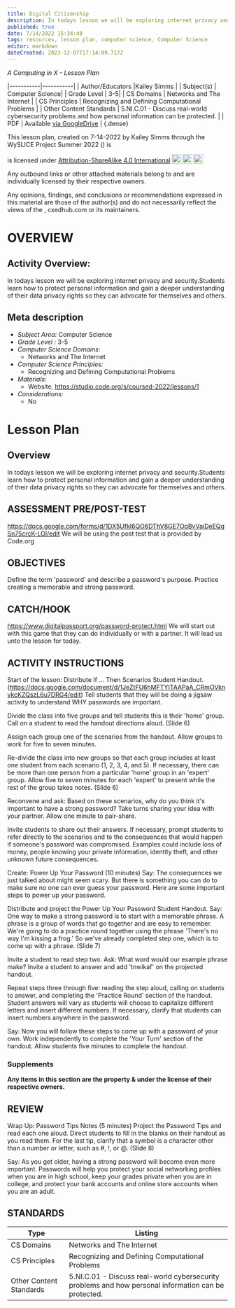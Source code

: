 ```yaml
---
title: Digital Citizenship
description: In todays lesson we will be exploring internet privacy and security.Students learn how to protect personal information and gain a deeper understanding of their data privacy rights so they can advocate for themselves and others.
published: true
date: 7/14/2022 15:34:48
tags: resources, lesson plan, computer science, Computer Science 
editor: markdown
dateCreated: 2023-12-07T17:14:09.717Z
---
```

*A Computing in X - Lesson Plan*

|-----------|-----------|
| Author/Educators |Kailey Simms |
| Subject(s) | Computer Science|
| Grade Level | 3-5|
| CS Domains | Networks and The Internet |
| CS Principles | Recognizing and Defining Computational Problems |
| Other Content Standards | 5.NI.C.01 - Discuss real-world cybersecurity problems and how personal information can be protected. | 
| PDF | Available [via GoogleDrive]() |
{.dense}






This lesson plan, created on 7-14-2022 by Kailey Simms through the  WySLICE Project Summer 2022 () is  <p xmlns:cc="http://creativecommons.org/ns#" >  is licensed under <a href="http://creativecommons.org/licenses/by-sa/4.0/?ref=chooser-v1" target="_blank" rel="license noopener noreferrer" style="display:inline-block;">Attribution-ShareAlike 4.0 International<img style="height:22px!important;margin-left:3px;vertical-align:text-bottom;" src="https://mirrors.creativecommons.org/presskit/icons/cc.svg?ref=chooser-v1"><img style="height:22px!important;margin-left:3px;vertical-align:text-bottom;" src="https://mirrors.creativecommons.org/presskit/icons/by.svg?ref=chooser-v1"><img style="height:22px!important;margin-left:3px;vertical-align:text-bottom;" src="https://mirrors.creativecommons.org/presskit/icons/sa.svg?ref=chooser-v1"></a></p>


Any outbound links or other attached materials belong to and are individually licensed by their respective owners. 


Any opinions, findings, and conclusions or recommendations expressed in this material are those of the author(s) and do not necessarily reflect the views of the , cxedhub.com or its maintainers.


# OVERVIEW
## Activity Overview:  
In todays lesson we will be exploring internet privacy and security.Students learn how to protect personal information and gain a deeper understanding of their data privacy rights so they can advocate for themselves and others.
## Meta description
+ *Subject Area:* Computer Science 
+ *Grade Level :* 3-5 
+ *Computer Science Domains:*
   + Networks and The Internet
+ *Computer Science Principles:*
   + Recognizing and Defining Computational Problems
+ *Materials:* 
   + Website, https://studio.code.org/s/coursed-2022/lessons/1
+ *Considerations:*
   + No


# Lesson Plan
## Overview
In todays lesson we will be exploring internet privacy and security.Students learn how to protect personal information and gain a deeper understanding of their data privacy rights so they can advocate for themselves and others.
## ASSESSMENT PRE/POST-TEST
https://docs.google.com/forms/d/1DX5Ufkl6QO6DThV8GE7OqBvVaiDeEQgSn75crcK-LGI/edit
We will be using the post test that is provided by Code.org
## OBJECTIVES
Define the term 'password' and describe a password's purpose.
Practice creating a memorable and strong password.


## CATCH/HOOK
https://www.digitalpassport.org/password-protect.html
We will start out with this game that they can do individually or with a partner. It will lead us unto the lesson for today.


## ACTIVITY INSTRUCTIONS
Start of the lesson: 
Distribute If ... Then Scenarios Student Handout. (https://docs.google.com/document/d/1JeZtFU6hMFTYITAAPaA_CRmOVknvkcKZQszL6u7DRG4/edit)  Tell students that they will be doing a jigsaw activity to understand WHY passwords are important.


Divide the class into five groups and tell students this is their 'home' group. Call on a student to read the handout directions aloud. (Slide 6)


Assign each group one of the scenarios from the handout. Allow groups to work for five to seven minutes.


Re-divide the class into new groups so that each group includes at least one student from each scenario (1, 2, 3, 4, and 5). If necessary, there can be more than one person from a particular 'home' group in an 'expert' group. Allow five to seven minutes for each 'expert' to present while the rest of the group takes notes. (Slide 6)


Reconvene and ask: Based on these scenarios, why do you think it's important to have a strong password? Take turns sharing your idea with your partner. Allow one minute to pair-share.


Invite students to share out their answers. If necessary, prompt students to refer directly to the scenarios and to the consequences that would happen if someone's password was compromised. Examples could include loss of money, people knowing your private information, identity theft, and other unknown future consequences.




Create: Power Up Your Password (10 minutes)
Say: The consequences we just talked about might seem scary. But there is something you can do to make sure no one can ever guess your password. Here are some important steps to power up your password.


Distribute and project the Power Up Your Password Student Handout. Say: One way to make a strong password is to start with a memorable phrase. A phrase is a group of words that go together and are easy to remember. We're going to do a practice round together using the phrase 'There's no way I'm kissing a frog.' So we've already completed step one, which is to come up with a phrase. (Slide 7)


Invite a student to read step two. Ask: What word would our example phrase make? Invite a student to answer and add 'tnwikaf' on the projected handout.


Repeat steps three through five: reading the step aloud, calling on students to answer, and completing the 'Practice Round' section of the handout. Student answers will vary as students will choose to capitalize different letters and insert different numbers. If necessary, clarify that students can insert numbers anywhere in the password.


Say: Now you will follow these steps to come up with a password of your own. Work independently to complete the 'Your Turn' section of the handout. Allow students five minutes to complete the handout.


### Supplements
**Any items in this section are the property & under the license of their respective owners.**






## REVIEW
Wrap Up: Password Tips Notes (5 minutes)
Project the Password Tips and read each one aloud. Direct students to fill in the blanks on their handout as you read them. For the last tip, clarify that a symbol is a character other than a number or letter, such as #, !, or @. (Slide 8)


Say: As you get older, having a strong password will become even more important. Passwords will help you protect your social networking profiles when you are in high school, keep your grades private when you are in college, and protect your bank accounts and online store accounts when you are an adult.
## STANDARDS        
| Type | Listing | 
|-----------|-----------|
| CS Domains  | Networks and The Internet|
| CS Principles   | Recognizing and Defining Computational Problems|
| Other Content Standards | 5.NI.C.01 - Discuss real-world cybersecurity problems and how personal information can be protected.  |